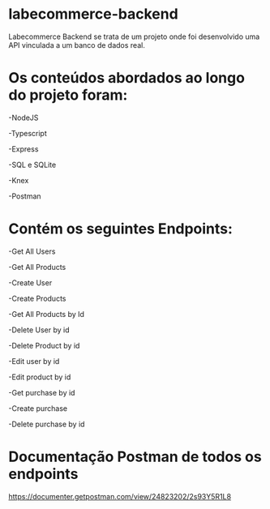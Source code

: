 # labecommerce-backend


Labecommerce Backend se trata de um projeto onde foi desenvolvido uma API vinculada a um banco de dados real.

# Os conteúdos abordados ao longo do projeto foram:

-NodeJS

-Typescript

-Express

-SQL e SQLite

-Knex

-Postman

# Contém os seguintes Endpoints:

-Get All Users

-Get All Products

-Create User

-Create Products

-Get All Products by Id

-Delete User by id

-Delete Product by id

-Edit user by id

-Edit product by id

-Get purchase by id

-Create purchase

-Delete purchase by id
 
# Documentação Postman de todos os endpoints

https://documenter.getpostman.com/view/24823202/2s93Y5R1L8
